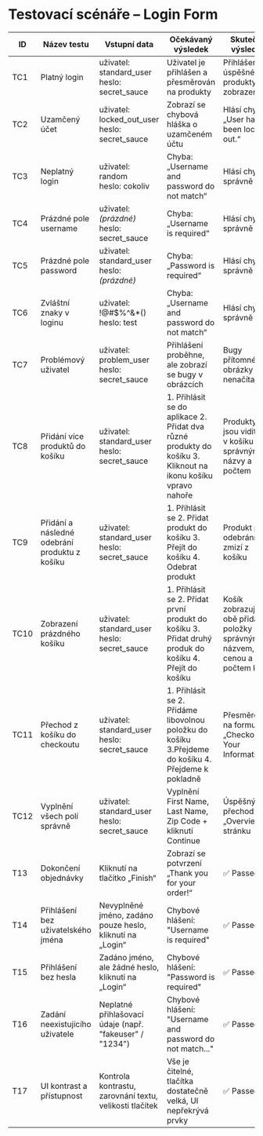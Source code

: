 # Testovací scénáře – Login Form

| ID  | Název testu             | Vstupní data                        | Očekávaný výsledek                                   | Skutečný výsledek                                 | Status |
|-----|--------------------------|-------------------------------------|------------------------------------------------------|---------------------------------------------------|--------|
| TC1 | Platný login             | uživatel: standard_user<br>heslo: secret_sauce | Uživatel je přihlášen a přesměrován na produkty      | Přihlášení úspěšné – produkty zobrazeny           | ✅ PASS |
| TC2 | Uzamčený účet            | uživatel: locked_out_user<br>heslo: secret_sauce | Zobrazí se chybová hláška o uzamčeném účtu           | Hlásí chybu: „User has been locked out.“          | ✅ PASS |
| TC3 | Neplatný login           | uživatel: random<br>heslo: cokoliv | Chyba: „Username and password do not match“          | Hlásí chybu správně                                | ✅ PASS |
| TC4 | Prázdné pole username    | uživatel: *(prázdné)*<br>heslo: secret_sauce | Chyba: „Username is required“                        | Hlásí chybu správně                                | ✅ PASS |
| TC5 | Prázdné pole password    | uživatel: standard_user<br>heslo: *(prázdné)* | Chyba: „Password is required“                        | Hlásí chybu správně                                | ✅ PASS |
| TC6 | Zvláštní znaky v loginu  | uživatel: !@#$%^&*()<br>heslo: test | Chyba: „Username and password do not match“          | Hlásí chybu správně                                | ✅ PASS |
| TC7 | Problémový uživatel      | uživatel: problem_user<br>heslo: secret_sauce | Přihlášení proběhne, ale zobrazí se bugy v obrázcích | Bugy přítomné – obrázky se nenačítají             | ❗BUG |
| TC8 | Přidání více produktů do košíku | uživatel: standard_user<br>heslo: secret_sauce | 1. Přihlásit se do aplikace 2. Přidat dva různé produkty do košíku 3. Kliknout na ikonu košíku vpravo nahoře | Produkty jsou viditelné v košíku se správnými názvy a počtem | ✅ Passed  | cart-add-multiple-top.png, cart-add-multiple-bottom.png |
| TC9 | Přidání a následné odebrání produktu z košíku | uživatel: standard_user<br>heslo: secret_sauce | 1. Přihlásit se 2. Přidat produkt do košíku 3. Přejít do košíku 4. Odebrat produkt | Produkt po odebrání zmizí z košíku | ✅ Passed | cart-remove.png |
| TC10 | 	Zobrazení prázdného košíku | uživatel: standard_user<br>heslo: secret_sauce | 1. Přihlásit se 2. Přidat první produkt do košíku 3. Přidat druhý produk do košíku 4. Přejít do košíku	| Košík zobrazuje obě přidané položky se správným názvem, cenou a počtem kusů | ✅ Passed | cart-icon-count.png |
| TC11 | Přechod z košíku do checkoutu | uživatel: standard_user<br>heslo: secret_sauce | 1. Přihlásit se 2. Přidáme libovolnou položku do košíku 3.Přejdeme do košíku 4. Přejdeme k pokladně | Přesměrování na formulář „Checkout: Your Information“ | ✅ Passed | checkout_start.png |
| TC12 | Vyplnění všech polí správně | uživatel: standard_user<br>heslo: secret_sauce | Vyplnění First Name, Last Name, Zip Code + kliknutí Continue | Úspěšný přechod na „Overview“ stránku | ✅ Passed | 	checkout_step_two.png | 
| T13 | Dokončení objednávky | Kliknutí na tlačítko „Finish“ | Zobrazí se potvrzení „Thank you for your order!“ | ✅ Passed | order_complete.png | 
| T14 |	Přihlášení bez uživatelského jména | Nevyplněné jméno, zadáno pouze heslo, kliknutí na „Login“ | Chybové hlášení: "Username is required" | ✅ Passed | login_missing_username.png |
| T15 | Přihlášení bez hesla | Zadáno jméno, ale žádné heslo, kliknutí na „Login“ | Chybové hlášení: "Password is required" | ✅ Passed | login_missing_password.png | 
| T16 | Zadání neexistujícího uživatele | Neplatné přihlašovací údaje (např. "fakeuser" / "1234") | Chybové hlášení: "Username and password do not match..." | ✅ Passed | invalid_login.png |
| T17 | UI kontrast a přístupnost | Kontrola kontrastu, zarovnání textu, velikosti tlačítek | Vše je čitelné, tlačítka dostatečně velká, UI nepřekrývá prvky | ✅ Passed | ui_readability.png |

